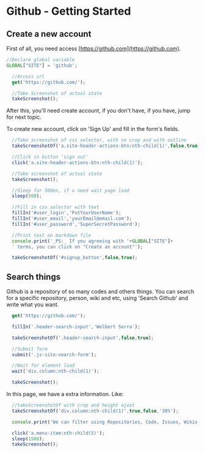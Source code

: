 # Github - Getting Started

## Create a new account

  First of all, you need access [https://github.com](https://github.com).

```javascript
//Declare global variable
GLOBAL["SITE"] = 'github';

  //Access url
  get('https://github.com/');

  //Take Screenshot of actual state
  takeScreenshot();
```

After this, you'll need create account, if you don't have, if you have, jump for next topic.

To create new account, click on 'Sign Up' and fill in the form's fields.

```javascript
  //Take screenshot of css selector, with no crop and with outline
  takeScreenshotOf('a.site-header-actions-btn:nth-child(1)',false,true);

  //Click in button 'sign out'
  click('a.site-header-actions-btn:nth-child(1)');

  //Take screenshot of actual state
  takeScreenshot();

  //Sleep for 500ms, if u need wait page load
  sleep(500);

  //Fill in css selector with text
  fillIn('#user_login','PutYourUserName');
  fillIn('#user_email','yourEmail@email.com');
  fillIn('#user_password','SuperSecretPassword');

  //Print text on markdown file
  console.print('_PS:_ If you agreeing with '+GLOBAL["SITE"]+
  ' terms, you can click on "Create an account"');

  takeScreenshotOf('#signup_button',false,true);
```

## Search things

Github is a repository of so many codes and others things. You can search for a specific repository, person, wiki and etc, using 'Search Github' and write what you want.

```javascript
  get('https://github.com/');

  fillIn('.header-search-input','Welbert Serra');

  takeScreenshotOf('.header-search-input',false,true);

  //Submit form
  submit('.js-site-search-form');

  //Wait for element load
  wait('div.column:nth-child(1)');

  takeScreenshot();
```

In this page, we have a extra information. Like:

```javascript
  //takeScreenshotOf with crop and height ajust
  takeScreenshotOf('div.column:nth-child(1)',true,false,'30%');

  console.print('We can filter using Repositories, Code, Issues, Wikis and Users (_In this case, i wanted to search myself_)')

  click('a.menu-item:nth-child(5)');
  sleep(1500);
  takeScreenshot();

```
